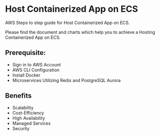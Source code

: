 # Host Containerized App on ECS
AWS Steps to step guide for Host Containerized App on ECS. 

Please find the document and charts which help you to achieve a Hosting Containerized App on ECS. 

## Prerequisite:
- Sign in to AWS Account
- AWS CLI Configuration
- Install Docker
- Microservices Utilizing Redis and PostgreSQL Aurora

## Benefits
- Scalability
- Cost-Efficiency
- High Availability
- Managed Services
- Security
  
